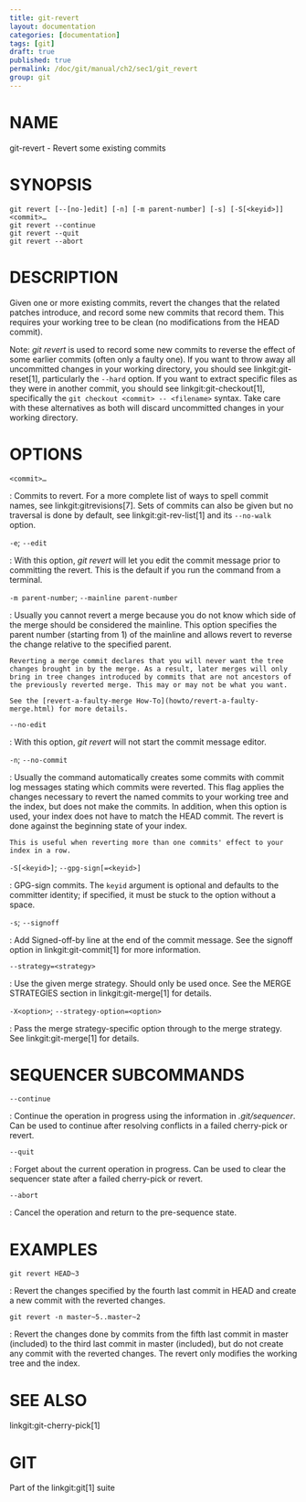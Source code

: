 ```yaml
---
title: git-revert
layout: documentation
categories: [documentation]
tags: [git]
draft: true
published: true
permalink: /doc/git/manual/ch2/sec1/git_revert
group: git
---
```


NAME
====

git-revert - Revert some existing commits

SYNOPSIS
========

    git revert [--[no-]edit] [-n] [-m parent-number] [-s] [-S[<keyid>]] <commit>…
    git revert --continue
    git revert --quit
    git revert --abort

DESCRIPTION
===========

Given one or more existing commits, revert the changes that the related patches introduce, and record some new commits that record them. This requires your working tree to be clean (no modifications from the HEAD commit).

Note: *git revert* is used to record some new commits to reverse the effect of some earlier commits (often only a faulty one). If you want to throw away all uncommitted changes in your working directory, you should see linkgit:git-reset\[1\], particularly the `--hard` option. If you want to extract specific files as they were in another commit, you should see linkgit:git-checkout\[1\], specifically the `git checkout
<commit> -- <filename>` syntax. Take care with these alternatives as both will discard uncommitted changes in your working directory.

OPTIONS
=======

`<commit>…`

:   Commits to revert. For a more complete list of ways to spell commit names, see linkgit:gitrevisions\[7\]. Sets of commits can also be given but no traversal is done by default, see linkgit:git-rev-list\[1\] and its `--no-walk` option.

`-e`; `--edit`

:   With this option, *git revert* will let you edit the commit message prior to committing the revert. This is the default if you run the command from a terminal.

`-m parent-number`; `--mainline parent-number`

:   Usually you cannot revert a merge because you do not know which side of the merge should be considered the mainline. This option specifies the parent number (starting from 1) of the mainline and allows revert to reverse the change relative to the specified parent.

    Reverting a merge commit declares that you will never want the tree changes brought in by the merge. As a result, later merges will only bring in tree changes introduced by commits that are not ancestors of the previously reverted merge. This may or may not be what you want.

    See the [revert-a-faulty-merge How-To](howto/revert-a-faulty-merge.html) for more details.

`--no-edit`

:   With this option, *git revert* will not start the commit message editor.

`-n`; `--no-commit`

:   Usually the command automatically creates some commits with commit log messages stating which commits were reverted. This flag applies the changes necessary to revert the named commits to your working tree and the index, but does not make the commits. In addition, when this option is used, your index does not have to match the HEAD commit. The revert is done against the beginning state of your index.

    This is useful when reverting more than one commits' effect to your index in a row.

`-S[<keyid>]`; `--gpg-sign[=<keyid>]`

:   GPG-sign commits. The `keyid` argument is optional and defaults to the committer identity; if specified, it must be stuck to the option without a space.

`-s`; `--signoff`

:   Add Signed-off-by line at the end of the commit message. See the signoff option in linkgit:git-commit\[1\] for more information.

`--strategy=<strategy>`

:   Use the given merge strategy. Should only be used once. See the MERGE STRATEGIES section in linkgit:git-merge\[1\] for details.

`-X<option>`; `--strategy-option=<option>`

:   Pass the merge strategy-specific option through to the merge strategy. See linkgit:git-merge\[1\] for details.

SEQUENCER SUBCOMMANDS
=====================

`--continue`

:   Continue the operation in progress using the information in *.git/sequencer*. Can be used to continue after resolving conflicts in a failed cherry-pick or revert.

`--quit`

:   Forget about the current operation in progress. Can be used to clear the sequencer state after a failed cherry-pick or revert.

`--abort`

:   Cancel the operation and return to the pre-sequence state.

EXAMPLES
========

`git revert HEAD~3`

:   Revert the changes specified by the fourth last commit in HEAD and create a new commit with the reverted changes.

`git revert -n master~5..master~2`

:   Revert the changes done by commits from the fifth last commit in master (included) to the third last commit in master (included), but do not create any commit with the reverted changes. The revert only modifies the working tree and the index.

SEE ALSO
========

linkgit:git-cherry-pick\[1\]

GIT
===

Part of the linkgit:git\[1\] suite
